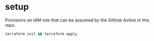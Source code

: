 # setup

Provisions an IAM role that can be assumed by the GitHub Action in this repo.

```sh
terraform init && terraform apply
```
